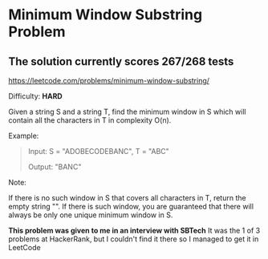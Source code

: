 ﻿# Minimum Window Substring Problem
## The solution currently scores 267/268 tests

https://leetcode.com/problems/minimum-window-substring/

Difficulty: **HARD**

Given a string S and a string T, find the minimum window in S which will contain all the characters in T in complexity O(n).

Example:

> Input: S = "ADOBECODEBANC", T = "ABC"
>
> Output: "BANC"

Note:

If there is no such window in S that covers all characters in T, return the empty string "".
If there is such window, you are guaranteed that there will always be only one unique minimum window in S.

**This problem was given to me in an interview with SBTech**
It was the 1 of 3 problems at HackerRank, but I couldn't find it there
so I managed to get it in LeetCode